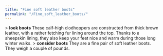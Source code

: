 ```yaml
---
title: "Fine soft leather boots"
permalink: "/Fine_soft_leather_boots/"
---
```


\> **look boots**
These calf-high clodhoppers are constructed from thick brown leather,
with a
rather fetching fur lining around the top. Thanks to a sheepskin lining,
they
also keep your feet nice and warm during those long winter walks.
\> **consider boots**
They are a fine pair of soft leather boots.
They weigh a couple of pounds.